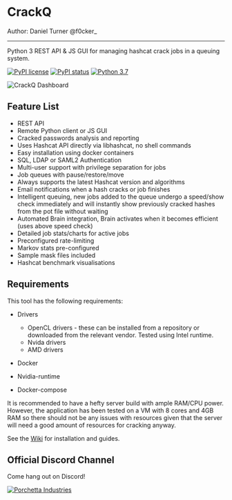 CrackQ
============

Author: Daniel Turner
@f0cker_

------------


Python 3 REST API & JS GUI for managing hashcat crack jobs in a queuing system.


[![PyPI license](https://img.shields.io/pypi/l/ansicolortags.svg)](https://pypi.python.org/pypi/ansicolortags/)
[![PyPI status](https://img.shields.io/pypi/status/ansicolortags.svg)](https://pypi.python.org/pypi/ansicolortags/)
[![Python 3.7](https://img.shields.io/badge/python-3.4+-blue.svg)](https://www.python.org/downloads/release/python-370/)





![CrackQ Dashboard](docs/crackq_dash.jpg)


Feature List
------------

* REST API
* Remote Python client or JS GUI
* Cracked passwords analysis and reporting
* Uses Hashcat API directly via libhashcat, no shell commands
* Easy installation using docker containers
* SQL, LDAP or SAML2 Authentication
* Multi-user support with privilege separation for jobs
* Job queues with pause/restore/move
* Always supports the latest Hashcat version and algorithms
* Email notifications when a hash cracks or job finishes
* Intelligent queuing, new jobs added to the queue undergo a speed/show check immediately and will instantly show previously cracked hashes from the pot file without waiting
* Automated Brain integration, Brain activates when it becomes efficient (uses above speed check)
* Detailed job stats/charts for active jobs
* Preconfigured rate-limiting
* Markov stats pre-configured
* Sample mask files included
* Hashcat benchmark visualisations


Requirements
------------

This tool has the following requirements:

* Drivers
	* OpenCL drivers - these can be installed from a repository or downloaded from the relevant vendor. Tested using Intel runtime.
	* Nvida drivers
	* AMD drivers

* Docker

* Nvidia-runtime

* Docker-compose

It is recommended to have a hefty server build with ample RAM/CPU power. However, the application has been tested on a VM with 8 cores and 4GB RAM so there should not be any issues with resources given that the server will need a good amount of resources for cracking anyway.

See the [Wiki](https://github.com/f0cker/crackq/wiki) for installation and guides.


## Official Discord Channel

Come hang out on Discord!

[![Porchetta Industries](https://discordapp.com/api/guilds/736724457258745996/widget.png?style=banner3)](https://discord.gg/fSxjtt8VZs)
